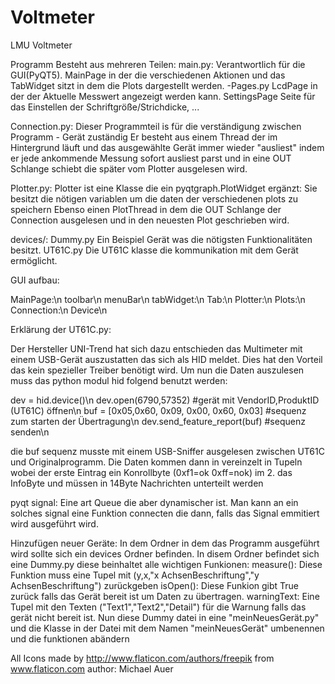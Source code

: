 # Voltmeter
LMU Voltmeter

Programm Besteht aus mehreren Teilen:
main.py:
  Verantwortlich für die GUI(PyQT5).
  MainPage in der die verschiedenen Aktionen und das TabWidget sitzt in dem die Plots dargestellt werden.
  -Pages.py
    LcdPage in der der Aktuelle Messwert angezeigt werden kann.
    SettingsPage Seite für das Einstellen der Schriftgröße/Strichdicke, ...

Connection.py:
  Dieser Programmteil is für die verständigung zwischen Programm - Gerät zuständig
  Er besteht aus einem Thread der im Hintergrund läuft und das ausgewählte Gerät immer wieder "ausliest" indem er jede ankommende Messung sofort ausliest parst und in eine OUT Schlange schiebt die später vom Plotter ausgelesen wird.

Plotter.py:
  Plotter ist eine Klasse die ein pyqtgraph.PlotWidget ergänzt:
  Sie besitzt die nötigen variablen um die daten der verschiedenen plots zu speichern
  Ebenso einen PlotThread in dem die OUT Schlange der Connection ausgelesen und in den neuesten Plot geschrieben wird.

devices/:
  Dummy.py Ein Beispiel Gerät was die nötigsten Funktionalitäten besitzt.
  UT61C.py Die UT61C klasse die kommunikation mit dem Gerät ermöglicht.


GUI aufbau:

MainPage:\n
  toolbar\n
  menuBar\n
  tabWidget:\n
    Tab:\n
      Plotter:\n
        Plots:\n
          Connection:\n
            Device\n

Erklärung der UT61C.py:

Der Hersteller UNI-Trend hat sich dazu entschieden das Multimeter mit einem USB-Gerät auszustatten das sich als HID meldet. Dies hat den Vorteil das kein spezieller Treiber benötigt wird. Um nun die Daten auszulesen muss das python modul hid folgend benutzt werden:

  dev = hid.device()\n
  dev.open(6790,57352) #gerät mit VendorID,ProduktID (UT61C) öffnen\n
  buf = [0x05,0x60, 0x09, 0x00, 0x60, 0x03] #sequenz zum starten der Übertragung\n
  dev.send_feature_report(buf) #sequenz senden\n

die buf sequenz musste mit einem USB-Sniffer ausgelesen zwischen UT61C und Originalprogramm.
Die Daten kommen dann in vereinzelt in Tupeln wobei der erste Eintrag ein Konrollbyte (0xf1=ok 0xff=nok) im 2. das InfoByte und müssen in 14Byte Nachrichten unterteilt werden 	


pyqt signal:
  Eine art Queue die aber dynamischer ist. Man kann an ein solches signal eine Funktion connecten die dann,
  falls das Signal emmitiert wird ausgeführt wird.


Hinzufügen neuer Geräte:
  In dem Ordner in dem das Programm ausgeführt wird sollte sich ein devices Ordner befinden.
  In disem Ordner befindet sich eine Dummy.py diese beinhaltet alle wichtigen Funkionen:
    measure(): Diese Funktion muss eine Tupel mit (y,x,"x AchsenBeschriftung","y AchsenBeschriftung") zurückgeben
    isOpen(): Diese Funkion gibt True zurück falls das Gerät bereit ist um Daten zu übertragen.
    warningText: Eine Tupel mit den Texten ("Text1","Text2","Detail") für die Warnung falls das gerät nicht bereit ist.
  Nun diese Dummy datei in eine "meinNeuesGerät.py" und die Klasse in der Datei mit dem Namen "meinNeuesGerät" umbenennen und die funktionen abändern




All Icons made by http://www.flaticon.com/authors/freepik from www.flaticon.com
author: Michael Auer

